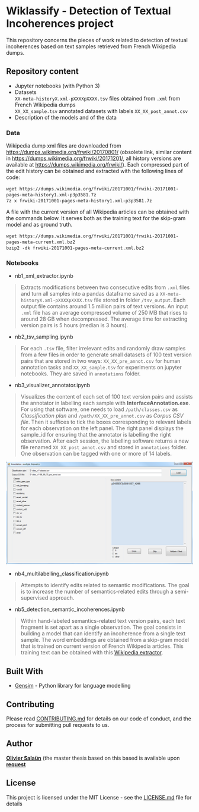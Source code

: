 # Wiklassify - Detection of Textual Incoherences project

This repository concerns the pieces of work related to detection of textual incoherences based on text samples retrieved from French Wikipedia dumps.

## Repository content

* Jupyter notebooks (with Python 3)
* Datasets<br>
   <code>XX-meta-historyX.xml-pXXXXpXXXX.tsv</code> files obtained from <code>.xml</code> from French Wikipedia dumps<br>
   <code>XX_XX_sample.tsv</code> annotated datasets with labels <code>XX_XX_post_annot.csv</code>
* Description of the models and of the data

### Data

Wikipedia dump xml files are downloaded from https://dumps.wikimedia.org/frwiki/20170801/ (obsolete link, similar content in https://dumps.wikimedia.org/frwiki/20171201/, all history versions are available at https://dumps.wikimedia.org/frwiki/). Each compressed part of the edit history can be obtained and extracted with the following lines of code:

```
wget https://dumps.wikimedia.org/frwiki/20171001/frwiki-20171001-pages-meta-history1.xml-p3p3581.7z
7z x frwiki-20171001-pages-meta-history1.xml-p3p3581.7z
```

A file with the current version of all Wikipedia articles can be obtained with the commands below. It serves both as the training text for the skip-gram model and as ground truth.

```
wget https://dumps.wikimedia.org/frwiki/20171001/frwiki-20171001-pages-meta-current.xml.bz2
bzip2 -dk frwiki-20171001-pages-meta-current.xml.bz2
```

### Notebooks

* nb1_xml_extractor.ipynb

> Extracts modifications between two consecutive edits from <code>.xml</code> files and turn all samples into a pandas dataframe saved as a <code>XX-meta-historyX.xml-pXXXXpXXXX.tsv</code> file stored in folder <code>/tsv_output</code>. Each output file contains around 1.5 million pairs of text versions. An input <code>.xml</code> file has an average compressed volume of 250 MB that rises to around 28 GB when decompressed. The average time for extracting version pairs is 5 hours (median is 3 hours).
    
* nb2_tsv_sampling.ipynb

> For each <code>.tsv</code> file, filter irrelevant edits and randomly draw samples from a few files in order to generate small datasets of 100 text version pairs that are stored in two ways: <code>XX_XX_pre_annot.csv</code> for human annotation tasks and <code>XX_XX_sample.tsv</code> for experiments on jupyter notebooks. They are saved in <code>annotations</code> folder.

* nb3_visualizer_annotator.ipynb

> Visualizes the content of each set of 100 text version pairs and assists the annotator in labelling each sample with **InterfaceAnnotation.exe**. For using that software, one needs to load <code>/path/classes.csv</code> as *Classification plan* and <code>/path/XX_XX_pre_annot.csv</code> as *Corpus CSV file*. Then it suffices to tick the boxes corresponding to relevant labels for each observation on the left panel. The right panel displays the sample_id for ensuring that the annotator is labelling the right observation. After each session, the labelling software returns a new file renamed <code>XX_XX_post_annot.csv</code> and stored in <code>annotations</code> folder. One observation can be tagged with one or more of 14 labels.

![alt text](https://github.com/synapse-developpement/Wiklassify/raw/master/data/annotation_kit/Capture.PNG)

* nb4_multilabelling_classification.ipynb

> Attempts to identify edits related to semantic modifications. The goal is to increase the number of semantics-related edits through a semi-supervised approach.

* nb5_detection_semantic_incoherences.ipynb

> Within hand-labeled semantics-related text version pairs, each text fragment is set apart as a single observation. The goal consists in building a model that can identify an incoherence from a single text sample. The word embeddings are obtained from a skip-gram model that is trained on current version of French Wikipedia articles. This training text can be obtained with this [Wikipedia extractor](https://github.com/bwbaugh/wikipedia-extractor).

## Built With

* [Gensim](https://radimrehurek.com/gensim/) - Python library for language modelling

## Contributing

Please read [CONTRIBUTING.md](https://github.com/synapse-developpement/Wiklassify/blob/master/CONTRIBUTING.md) for details on our code of conduct, and the process for submitting pull requests to us.

## Author

[**Olivier Salaün**](https://github.com/oliviersalaun) (the master thesis based on this based is available upon [**request**](oliviersalaun2mail-github@yahoo.com)

## License

This project is licensed under the MIT License - see the [LICENSE.md](LICENSE.md) file for details
